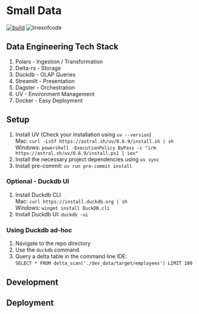 # Small Data

[![build](https://github.com/cmgoffena13/small-data/actions/workflows/build.yml/badge.svg)](https://github.com/cmgoffena13/small-data/actions/workflows/build.yml)
![linesofcode](https://aschey.tech/tokei/github/cmgoffena13/small-data?category=code)

## Data Engineering Tech Stack
1. Polars - Ingestion / Transformation
2. Delta-rs - Storage
3. Duckdb - OLAP Queries
4. Streamlit - Presentation
5. Dagster - Orchestration
6. UV - Environment Management
7. Docker - Easy Deployment

## Setup
1. Install UV (Check your installation using `uv --version`)  
Mac: `curl -LsSf https://astral.sh/uv/0.6.9/install.sh | sh`  
Windows: `powershell -ExecutionPolicy ByPass -c "irm https://astral.sh/uv/0.6.9/install.ps1 | iex"`
2. Install the necessary project dependencies using `uv sync`
3. Install pre-commit: `uv run pre-commit install`

### Optional - Duckdb UI
1. Install Duckdb CLI  
Mac: `curl https://install.duckdb.org | sh`  
Windows: `winget install DuckDB.cli`
2. Install Duckdb UI: `duckdb -ui`

### Using Duckdb ad-hoc
1. Navigate to the repo directory
2. Use the `duckdb` command
3. Query a delta table in the command line IDE:  
 `SELECT * FROM delta_scan('./dev_data/target/employees') LIMIT 100`

## Development

## Deployment

